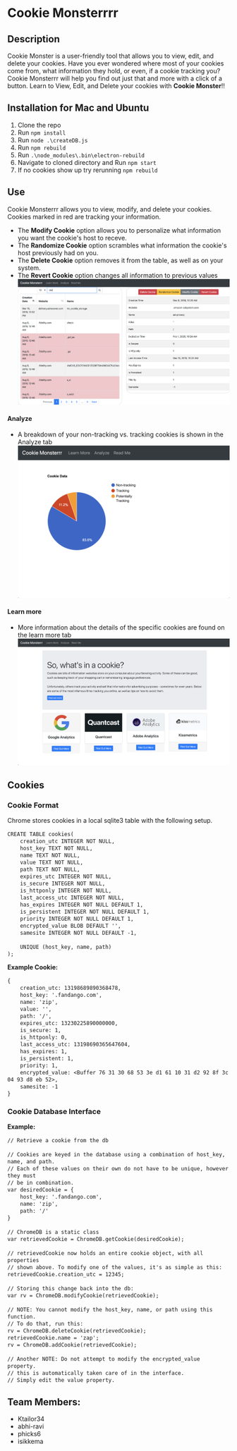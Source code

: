 # Cookie Monsterrrr

## Description
Cookie Monster is a user-friendly tool that allows you to view, edit, and delete your cookies. Have you ever wondered where most of your cookies come from, what information they hold, or even, if a cookie tracking you? Cookie Monsterrr will help you find out just that and more with a click of a button. Learn to View, Edit, and Delete your cookies with __Cookie Monster__!!

## Installation for Mac and Ubuntu
1. Clone the repo
2. Run ```npm install```
3. Run ```node .\createDB.js```
4. Run ```npm rebuild```
5. Run ```.\node_modules\.bin\electron-rebuild```
6. Navigate to cloned directory and Run ```npm start```
7. If no cookies show up try rerunning ```npm rebuild```

## Use
Cookie Monsterrr allows you to view, modify, and delete your cookies. Cookies marked in red are tracking your information.

* The **Modify Cookie** option allows you to personalize what information you want the cookie's host to receve.
* The **Randomize Cookie** option scrambles what information the cookie's host previously had on you.
* The **Delete Cookie** option removes it from the table, as well as on your system.
* The **Revert Cookie** option changes all information to previous values
![Alt text](screenshots/main-screenshot.png)


#### Analyze
* A breakdown of your non-tracking vs. tracking cookies is shown in the Analyze tab 
![Alt text](screenshots/analyze-screenshot.png)



#### Learn more
* More information about the details of the specific cookies are found on the learn more tab
![Alt text](screenshots/learnmore-screenshot.png)

 

## Cookies

### Cookie Format
Chrome stores cookies in a local sqlite3 table with the following setup.
```
CREATE TABLE cookies(
    creation_utc INTEGER NOT NULL,
    host_key TEXT NOT NULL,
    name TEXT NOT NULL,
    value TEXT NOT NULL,
    path TEXT NOT NULL,
    expires_utc INTEGER NOT NULL,
    is_secure INTEGER NOT NULL,
    is_httponly INTEGER NOT NULL,
    last_access_utc INTEGER NOT NULL,
    has_expires INTEGER NOT NULL DEFAULT 1,
    is_persistent INTEGER NOT NULL DEFAULT 1,
    priority INTEGER NOT NULL DEFAULT 1,
    encrypted_value BLOB DEFAULT '',
    samesite INTEGER NOT NULL DEFAULT -1,

    UNIQUE (host_key, name, path)
);
```
**Example Cookie:**
```
{
    creation_utc: 13198689890368478,
    host_key: '.fandango.com',
    name: 'zip',
    value: '',
    path: '/',
    expires_utc: 13230225890000000,
    is_secure: 1,
    is_httponly: 0,
    last_access_utc: 13198690365647604,
    has_expires: 1,
    is_persistent: 1,
    priority: 1,
    encrypted_value: <Buffer 76 31 30 68 53 3e d1 61 10 31 d2 92 8f 3c 04 93 d8 eb 52>,
    samesite: -1
}
```

### Cookie Database Interface
**Example:**
```
// Retrieve a cookie from the db

// Cookies are keyed in the database using a combination of host_key, name, and path.
// Each of these values on their own do not have to be unique, however they must
// be in combination.
var desiredCookie = {
    host_key: '.fandango.com',
    name: 'zip',
    path: '/'
}

// ChromeDB is a static class
var retrievedCookie = ChromeDB.getCookie(desiredCookie);

// retrievedCookie now holds an entire cookie object, with all properties
// shown above. To modify one of the values, it's as simple as this:
retrievedCookie.creation_utc = 12345;

// Storing this change back into the db:
var rv = ChromeDB.modifyCookie(retrievedCookie);

// NOTE: You cannot modify the host_key, name, or path using this function.
// To do that, run this:
rv = ChromeDB.deleteCookie(retrievedCookie);
retrievedCookie.name = 'zap';
rv = ChromeDB.addCookie(retrievedCookie);

// Another NOTE: Do not attempt to modify the encrypted_value property.
// this is automatically taken care of in the interface.
// Simply edit the value property.
```
## Team Members:
-  Ktailor34
-  abhi-ravi
-  phicks6
-  isikkema
